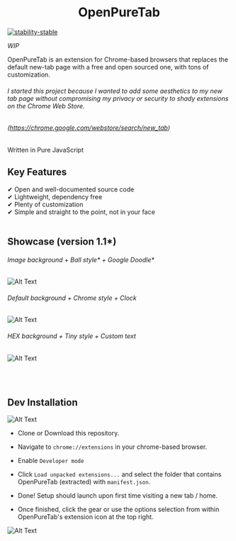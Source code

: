 <h1 align="center">OpenPureTab</h1>


[![stability-stable](https://img.shields.io/badge/stability-stable-green.svg)](https://github.com/emersion/stability-badges#stable)

*WIP*

OpenPureTab is an extension for Chrome-based browsers that replaces the default new-tab page with a free and open sourced one, with tons of customization.

###### I started this project because I wanted to add some aesthetics to my new tab page without compromising my privacy or security to shady extensions on the Chrome Web Store.
###### (https://chrome.google.com/webstore/search/new_tab)

Written in Pure JavaScript

Key Features
-------------------
&#10004; Open and well-documented source code<br />
&#10004; Lightweight, dependency free<br />
&#10004; Plenty of customization<br />
&#10004; Simple and straight to the point, not in your face<br />
<br/>


Showcase (version 1.1*)
-------------------
###### Image background + Ball style* + Google Doodle*
![Alt Text](https://image.prntscr.com/image/gQuUK2-lT8aZIO_gz2uXVw.png)

###### Default background + Chrome style + Clock
![Alt Text](https://image.prntscr.com/image/2u0tSTOcRl_d34ylmS3kiw.png)

###### HEX background + Tiny style + Custom text
![Alt Text](https://image.prntscr.com/image/70K1vKDvQTWCSlx9lKQqaQ.png)



<br/><br/>
Dev Installation
-------------------
![Alt Text](https://image.prntscr.com/image/NsEaWmfASQSl3X3oZGy9sw.png)

- Clone or Download this repository.

- Navigate to `chrome://extensions` in your chrome-based browser.

- Enable `Developer mode`

- Click `Load unpacked extensions...` and select the folder that contains OpenPureTab (extracted) with `manifest.json`.

- Done! Setup should launch upon first time visiting a new tab / home.

- Once finished, click the gear or use the options selection from within OpenPureTab's extension icon at the top right.

![Alt Text](https://image.prntscr.com/image/2-Vx51ynSTCitvrDb2603A.png)
